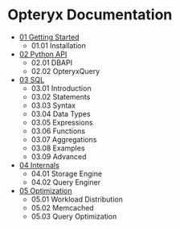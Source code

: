 # Opteryx Documentation

- [01 Getting Started](01%20Getting%20Started)
    - 01.01 Installation
- [02 Python API](02%20Python%20API)
    - 02.01 DBAPI
    - 02.02 OpteryxQuery
- [03 SQL](03%20SQL)
    - 03.01 Introduction
    - 03.02 Statements
    - 03.03 Syntax
    - 03.04 Data Types
    - 03.05 Expressions
    - 03.06 Functions
    - 03.07 Aggregations
    - 03.08 Examples
    - 03.09 Advanced
- [04 Internals](04%20Internals)
    - 04.01 Storage Engine
    - 04.02 Query Enginer
- [05 Optimization](05%Optimization)
    - 05.01 Workload Distribution
    - 05.02 Memcached
    - 05.03 Query Optimization
